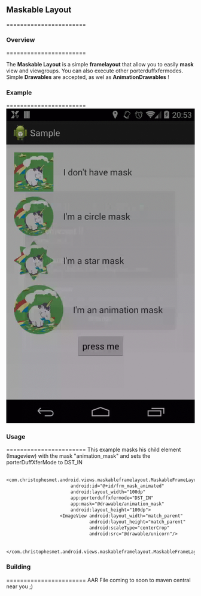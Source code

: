 ## Maskable Layout
=======================

### Overview
=======================

The **Maskable Layout** is a simple **framelayout** that allow you to easily **mask** view and viewgroups. 
You can also execute other porterduffxfermodes. 
Simple **Drawables** are accepted, as wel as **AnimationDrawables** !

### Example
=======================
![](/Screencast.gif)
### Usage
=======================
This example masks his child element (Imageview) with the mask "animation_mask" and sets the porterDuffXferMode to DST_IN
```
 <com.christophesmet.android.views.maskableframelayout.MaskableFrameLayout
                        android:id="@+id/frm_mask_animated"
                        android:layout_width="100dp"
                        app:porterduffxfermode="DST_IN"
                        app:mask="@drawable/animation_mask"
                        android:layout_height="100dp">
                    <ImageView android:layout_width="match_parent"
                               android:layout_height="match_parent"
                               android:scaleType="centerCrop"
                               android:src="@drawable/unicorn"/>

                </com.christophesmet.android.views.maskableframelayout.MaskableFrameLayout>
```
### Building
=======================
AAR File coming to soon to maven central near you ;)
